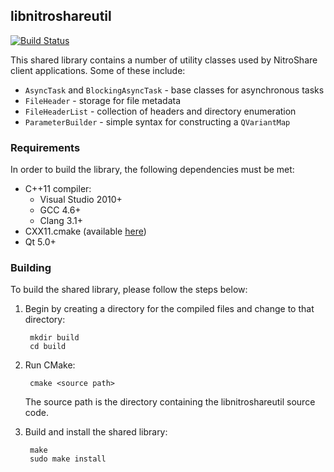 ## libnitroshareutil

[![Build Status](https://travis-ci.org/nitroshare/libnitroshareutil.png?branch=master)](https://travis-ci.org/nitroshare/libnitroshareutil)

This shared library contains a number of utility classes used by NitroShare client applications. Some of these include:

 - `AsyncTask` and `BlockingAsyncTask` - base classes for asynchronous tasks
 - `FileHeader` - storage for file metadata
 - `FileHeaderList` - collection of headers and directory enumeration
 - `ParameterBuilder` - simple syntax for constructing a `QVariantMap`

### Requirements

In order to build the library, the following dependencies must be met:

 - C++11 compiler:
   - Visual Studio 2010+
   - GCC 4.6+
   - Clang 3.1+
 - CXX11.cmake (available [here](https://github.com/NitroShare/CXX11-CMake-Macros))
 - Qt 5.0+

### Building

To build the shared library, please follow the steps below:

1. Begin by creating a directory for the compiled files and change to that directory:

        mkdir build
        cd build

2. Run CMake:

        cmake <source path>

   The source path is the directory containing the libnitroshareutil source code.

3. Build and install the shared library:

        make
        sudo make install
